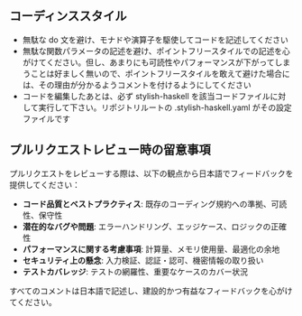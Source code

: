 ## コーディンススタイル

- 無駄な do 文を避け、モナドや演算子を駆使してコードを記述してください
- 無駄な関数パラメータの記述を避け、ポイントフリースタイルでの記述を心がけてください。但し、あまりにも可読性やパフォーマンスが下がってしまうことは好ましく無いので、ポイントフリースタイルを敢えて避けた場合には、その理由が分かるようコメントを付けるようにしてください
- コードを編集したあとは、必ず stylish-haskell を該当コードファイルに対して実行して下さい。リポジトリルートの .stylish-haskell.yaml がその設定ファイルです

## プルリクエストレビュー時の留意事項

プルリクエストをレビューする際は、以下の観点から日本語でフィードバックを提供してください：

- **コード品質とベストプラクティス**: 既存のコーディング規約への準拠、可読性、保守性
- **潜在的なバグや問題**: エラーハンドリング、エッジケース、ロジックの正確性
- **パフォーマンスに関する考慮事項**: 計算量、メモリ使用量、最適化の余地
- **セキュリティ上の懸念**: 入力検証、認証・認可、機密情報の取り扱い
- **テストカバレッジ**: テストの網羅性、重要なケースのカバー状況

すべてのコメントは日本語で記述し、建設的かつ有益なフィードバックを心がけてください。
